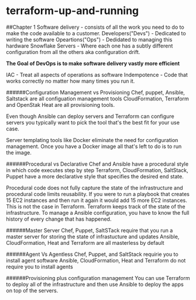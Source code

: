 # terraform-up-and-running
##Chapter 1
Software delivery - consists of all the work you need to do to make the code available to a customer.
Developers("Devs") - Dedicated to writing the software
Opeartions("Ops") - Dedidated to managing this hardware
Snowflake Servers - Where each one has a subtly different configuration from all the others aka configuration drift.

**The Goal of DevOps is to make software delivery vastly more efficient**

IAC - Treat all aspects of operations as software
Indempotence - Code that works correctly no matter how many times you run it. 

######Configuration Management vs Provisioning
Chef, puppet, Ansible, Saltstack are all configuation management tools
CloudFormation, Terraform and OpenStak Heat are all provisioning tools.

Even though Ansible can deploy servers and Terraform can configure servers you typically want to pick the tool that's the best fit for your use case.

Server templating tools like Docker eliminate the need for configuration management. Once you have a Docker image all that's left to do is to run the image.

######Procedural vs Declarative
Chef and Ansible have a procedural style in which code executes step by step
Terraform, CloudFormation, SaltStack, Puppet have a more declarative style that specifies the desired end state. 

Procedural code does not fully capture the state of the infrastructure and procedural code limits reusability. If you were to run a playbook that creates 15 EC2 instances and then run it again it would add 15 more EC2 instances. This is not the case in Terraform. Terraform keeps track of the state of the infrastructure. To manage a Ansible configuration, you have to know the full history of every change that has happened.

######Master Server
Chef, Puppet, SaltSTack require that you run a master server for storing the state of infrastucture and updates
Ansible, CloudFormation, Heat and Terraform are all masterless by default

######Agent Vs Agentless
Chef, Puppet, and SaltStack requirie you to install agent software
Ansible, CloudFormation, Heat and Terraform do not require you to install agents

######Provisioning plus configuration management
You can use Terraform to deploy all of the infrastructure and then use Ansible to deploy the apps on top of the servers.
